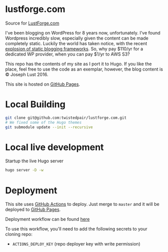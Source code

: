 # lustforge.com
Source for [LustForge.com](https://lustforge.com)

I've been blogging on WordPress for 8 years now, unfortunately. I've found Wordpress incredibly slow, especially given the content can be made completely static. Luckily the world has taken notice, with the recent [explosion of static blogging frameworks](https://www.staticgen.com/). So, why pay $110/yr for a dedicated WP provider, when you can pay $1/yr to AWS S3?

This repo has the contents of my site as I port it to Hugo. If you like the place, feel free to use the code as an exemplar, however, the blog content is &copy; Joseph Lust 2016.

This site is hosted on [GitHub Pages](https://pages.github.com/).

# Local Building

```bash
git clone git@github.com:twistedpair/lustforge.com.git
# We fixed some of the Hugo themes
git submodule update --init --recursive
```

# Local live development

Startup the live Hugo server

```bash
hugo server -D -w
```

# Deployment

This site uses [GitHub Actions](https://github.com/actions) to deploy. Just merge to `master` and it will be deployed to [GitHub Pages](https://pages.github.com/).

Deployment workflow can be found [here](.github/workflows/build-deploy-site.yml)

To use this workflow, you'll need to add the following secrets to your cloning repo:

- `ACTIONS_DEPLOY_KEY` (repo deployer key with write permission)
